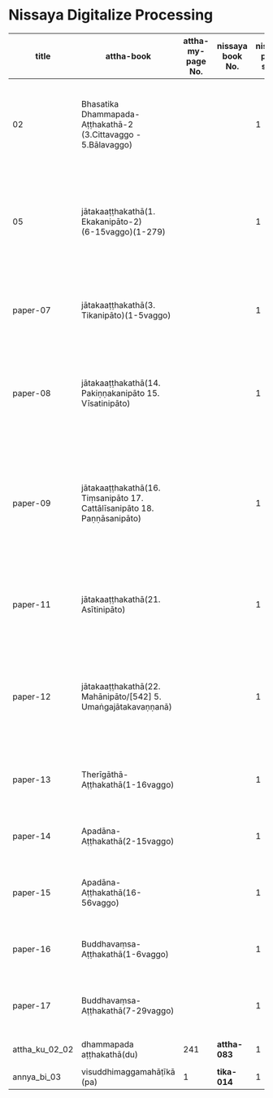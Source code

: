 # Nissaya Digitalize Processing

|title|attha-book|attha-my-page No.|nissaya book No.|nissaya page start|type|nissaya title|page count|link|
|-|-|-|-|-|-|-|-|-|
|02|Bhasatika Dhammapada-Aṭṭhakathā-2<br>(3.Cittavaggo - 5.Bālavaggo)|||1|Bhāsāṭīkā|ဘသတိက ဓမ္မပဒ-အဋ္ဌကထာ-2<br>(3.စိတ္တဝဂ္ဂေါ - 5.ဗာလဝဂ္ဂေါ)|680|[processing](https://www-hk.wikipali.org/app/article/index.php?view=chapter&book=122&par=851&channal=6d8338f0-8cfe-4e04-80b9-52802a2495d0&display=sent&mode=edit&direction=col)|
|05|jātakaaṭṭhakathā(1. Ekakanipāto-2)<br>(6-15vaggo)(1-279)|||1|Nissaya|ဇာတကအဋ္ဌကထာ(1. ဧကကနိပါတော-2)(6-15ဝဂ္ဂေါ)(1-279)|661|[processing](https://www-hk.wikipali.org/app/article/index.php?view=chapter&book=110&par=1715&channal=6d8338f0-8cfe-4e04-80b9-52802a2495d0&display=sent&mode=edit&direction=col)|
|paper-07|jātakaaṭṭhakathā(3. Tikanipāto)(1-5vaggo)|||1|Nissaya|ဇာတကအဋ္ဌကထာ(3. တိကနိပါတော)(1-5ဝဂ္ဂေါ)|0|[processing](https://www-hk.wikipali.org/app/article/index.php?view=chapter&book=111&par=1781&channal=657db2c1-d837-4de1-9247-bf3157db5192&display=sent&mode=edit&direction=col)||
|paper-08|jātakaaṭṭhakathā(14. Pakiṇṇakanipāto 15. Vīsatinipāto)|||1|Nissaya|ဇာတကအဋ္ဌကထာ(14. ပကိဏ္ဏကနိပါတော 15. ဝီသတိနိပါတော)|0|[processing](https://www-hk.wikipali.org/app/article/index.php?view=chapter&book=113&par=2569&channal=9e4355fa-243b-4288-b194-d67f8d6db75e&display=sent&mode=edit&direction=col)|
|paper-09|jātakaaṭṭhakathā(16. Tiṃsanipāto 17. Cattālīsanipāto 18. Paṇṇāsanipāto)|||1|Nissaya|ဇာတကအဋ္ဌကထာ(16. တိံသနိပါတော 17. စတ္တာလီသနိပါတော 18. ပဏ္ဏာသနိပါတော)|0|[processing](https://www-hk.wikipali.org/app/article/index.php?view=chapter&book=113&par=5315&channal=657db2c1-d837-4de1-9247-bf3157db5192&display=sent&mode=edit&direction=col)|
|paper-11|jātakaaṭṭhakathā(21. Asītinipāto)|||1|Nissaya|ဇာတကအဋ္ဌကထာ(21. အသီတိနိပါတော)|574|[processing](https://www-hk.wikipali.org/app/article/index.php?view=chapter&book=114&par=2993&channal=df765edf-cb60-4015-a3ca-974ceb83ae79&display=sent&mode=edit&direction=col)|
|paper-12|jātakaaṭṭhakathā(22. Mahānipāto/[542] 5. Umaṅgajātakavaṇṇanā)|||1|Nissaya|ဇာတကအဋ္ဌကထာ(22. မဟာနိပါတော/[542] 5. ဥမင်္ဂဇာတကဝဏ္ဏနာ)|0|[processing](https://www-hk.wikipali.org/app/article/index.php?view=chapter&book=115&par=2333&channal=a73e1d78-9666-4cb2-b909-f235aa3362e5&display=sent&mode=edit&direction=col)|
|paper-13|Therīgāthā-Aṭṭhakathā(1-16vaggo)|||1|Nissaya|ထေရီဂါထာ-အဋ္ဌကထာ(1-16ဝဂ္ဂေါ)|666|[processing](https://www-hk.wikipali.org/app/article/index.php?view=chapter&book=106&par=5&channal=288d7230-cb51-4df9-a721-9dd300fc3bbf&display=sent&mode=edit&direction=col)|
|paper-14|Apadāna-Aṭṭhakathā(2-15vaggo)|||1|Nissaya|အပဒါန-အဋ္ဌကထာ(1-15ဝဂ္ဂေါ)|460|[processing](https://www-hk.wikipali.org/app/article/index.php?view=chapter&book=107&par=2148&channal=676d5f91-adcc-4518-9bc1-c8f27001dbe3&display=sent&mode=edit&direction=col)|
|paper-15|Apadāna-Aṭṭhakathā(16-56vaggo)|||1|Nissaya|အပဒါန-အဋ္ဌကထာ(16-56ဝဂ္ဂေါ)|404|[processing](https://www-hk.wikipali.org/app/article/index.php?view=chapter&book=107&par=3030&channal=676d5f91-adcc-4518-9bc1-c8f27001dbe3&display=sent&mode=edit&direction=col)|
|paper-16|Buddhavaṃsa-Aṭṭhakathā(1-6vaggo)|||1|Nissaya|ဗုဒ္ဓဝံသ-အဋ္ဌကထာ(1-6ဝဂ္ဂေါ)|525|[processing](https://www-hk.wikipali.org/app/article/index.php?view=chapter&book=108&par=4&channal=9e4355fa-243b-4288-b194-d67f8d6db75e&display=sent&mode=edit&direction=col)|
|paper-17|Buddhavaṃsa-Aṭṭhakathā(7-29vaggo)|||1|Nissaya|ဗုဒ္ဓဝံသ-အဋ္ဌကထာ(7-29ဝဂ္ဂေါ)|496|[processing](https://www-hk.wikipali.org/app/article/index.php?view=chapter&book=108&par=2081&channal=9e4355fa-243b-4288-b194-d67f8d6db75e&display=sent&mode=edit&direction=col)|
attha_ku_02_02|dhammapada aṭṭhakathā(du)|241|**attha-083**|1|paြာsāda (ca)|dhammapada (du)|521|[processing](https://www-hk.wikipali.org/app/article/index.php?view=chapter&book=122&para=3353&channal=c91983d5-7ad2-43fb-b595-299884a65d18&display=sent&mode=edit&direction=col)|
|annya_bi_03|visuddhimaggamahāṭīkā (pa)|1|**tika-014**|1|vimaga|mahācañña (pa)|212|[processing](https://www-hk.wikipali.org/app/article/index.php?view=chapter&book=66&par=4&channal=c91983d5-7ad2-43fb-b595-299884a65d18&display=sent&mode=edit&direction=col)|


